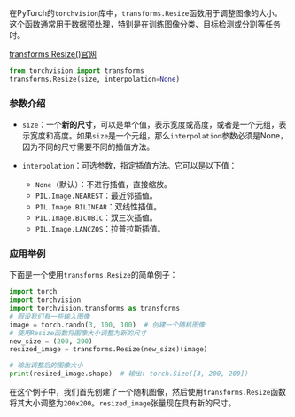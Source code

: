 在PyTorch的`torchvision`库中，`transforms.Resize`函数用于调整图像的大小。这个函数通常用于数据预处理，特别是在训练图像分类、目标检测或分割等任务时。

[transforms.Resize()官网](https://pytorch.org/vision/stable/generated/torchvision.transforms.Resize.html?highlight=resize#torchvision.transforms.Resize)

```python
from torchvision import transforms
transforms.Resize(size, interpolation=None)
```

### 参数介绍
- `size`：一个**新的尺寸**，可以是单个值，表示宽度或高度，或者是一个元组，表示宽度和高度。如果`size`是一个元组，那么`interpolation`参数必须是None，因为不同的尺寸需要不同的插值方法。

- `interpolation`：可选参数，指定插值方法。它可以是以下值：
  - `None`（默认）：不进行插值，直接缩放。
  - `PIL.Image.NEAREST`：最近邻插值。
  - `PIL.Image.BILINEAR`：双线性插值。
  - `PIL.Image.BICUBIC`：双三次插值。
  - `PIL.Image.LANCZOS`：拉普拉斯插值。

### 应用举例
下面是一个使用`transforms.Resize`的简单例子：
```python
import torch
import torchvision
import torchvision.transforms as transforms
# 假设我们有一些输入图像
image = torch.randn(3, 100, 100)  # 创建一个随机图像
# 使用Resize函数将图像大小调整为新的尺寸
new_size = (200, 200)
resized_image = transforms.Resize(new_size)(image)

# 输出调整后的图像大小
print(resized_image.shape)  # 输出: torch.Size([3, 200, 200])
```
在这个例子中，我们首先创建了一个随机图像，然后使用`transforms.Resize`函数将其大小调整为`200x200`。`resized_image`张量现在具有新的尺寸。
